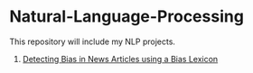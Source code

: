 # Natural-Language-Processing

This repository will include my NLP projects. 

1. [Detecting Bias in News Articles using a Bias Lexicon](https://github.com/brinsga/Natural-Language-Processing/tree/master/Detecting-Bias-In-News-Articles)

